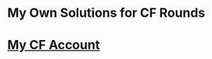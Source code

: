 <h1>My Own Solutions for CF Rounds<h1>

<a href="https://codeforces.com/profile/Nedal">My CF Account</a>
